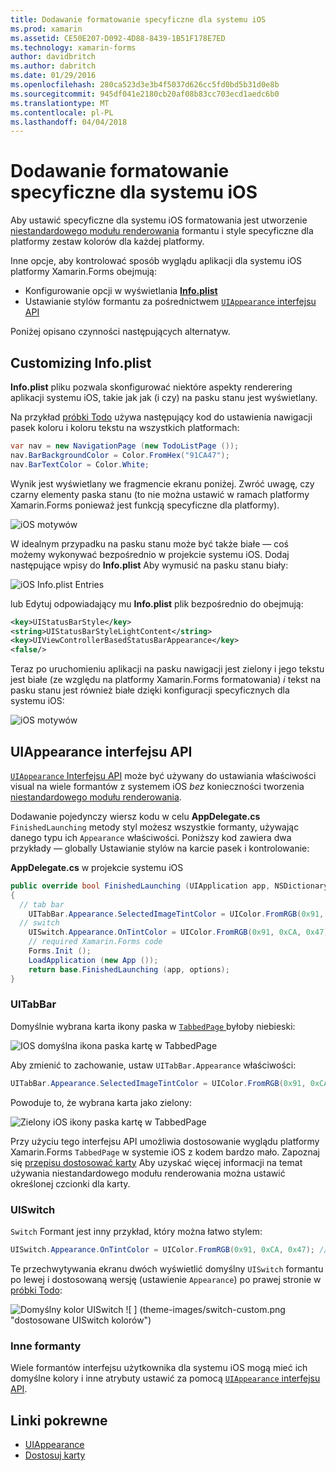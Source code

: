```yaml
---
title: Dodawanie formatowanie specyficzne dla systemu iOS
ms.prod: xamarin
ms.assetid: CE50E207-D092-4D88-8439-1B51F178E7ED
ms.technology: xamarin-forms
author: davidbritch
ms.author: dabritch
ms.date: 01/29/2016
ms.openlocfilehash: 280ca523d3e3b4f5037d626cc5fd0bd5b31d0e8b
ms.sourcegitcommit: 945df041e2180cb20af08b83cc703ecd1aedc6b0
ms.translationtype: MT
ms.contentlocale: pl-PL
ms.lasthandoff: 04/04/2018
---
```

# <a name="adding-ios-specific-formatting"></a>Dodawanie formatowanie specyficzne dla systemu iOS

Aby ustawić specyficzne dla systemu iOS formatowania jest utworzenie [niestandardowego modułu renderowania](~/xamarin-forms/app-fundamentals/custom-renderer/index.md) formantu i style specyficzne dla platformy zestaw kolorów dla każdej platformy.

Inne opcje, aby kontrolować sposób wyglądu aplikacji dla systemu iOS platformy Xamarin.Forms obejmują:

* Konfigurowanie opcji w wyświetlania [ **Info.plist**](#info-plist)
* Ustawianie stylów formantu za pośrednictwem [ `UIAppearance` interfejsu API](#uiappearance)

Poniżej opisano czynności następujących alternatyw.

<a name="info-plist"/>

## <a name="customizing-infoplist"></a>Customizing Info.plist

**Info.plist** pliku pozwala skonfigurować niektóre aspekty renderering aplikacji systemu iOS, takie jak jak (i czy) na pasku stanu jest wyświetlany.

Na przykład [próbki Todo](https://developer.xamarin.com/samples/xamarin-forms/Todo/) używa następujący kod do ustawienia nawigacji pasek koloru i koloru tekstu na wszystkich platformach:

```csharp
var nav = new NavigationPage (new TodoListPage ());
nav.BarBackgroundColor = Color.FromHex("91CA47");
nav.BarTextColor = Color.White;
```

Wynik jest wyświetlany we fragmencie ekranu poniżej. Zwróć uwagę, czy czarny elementy paska stanu (to nie można ustawić w ramach platformy Xamarin.Forms ponieważ jest funkcją specyficzne dla platformy).

![](theme-images/status-default-sml.png "iOS motywów")

W idealnym przypadku na pasku stanu może być także białe — coś możemy wykonywać bezpośrednio w projekcie systemu iOS. Dodaj następujące wpisy do **Info.plist** Aby wymusić na pasku stanu biały:

![](theme-images/info-plist.png "iOS Info.plist Entries")

lub Edytuj odpowiadający mu **Info.plist** plik bezpośrednio do obejmują:

```xml
<key>UIStatusBarStyle</key>
<string>UIStatusBarStyleLightContent</string>
<key>UIViewControllerBasedStatusBarAppearance</key>
<false/>
```

Teraz po uruchomieniu aplikacji na pasku nawigacji jest zielony i jego tekstu jest białe (ze względu na platformy Xamarin.Forms formatowania) *i* tekst na pasku stanu jest również białe dzięki konfiguracji specyficznych dla systemu iOS:

![](theme-images/status-white-sml.png "iOS motywów")

<a name="uiappearance"/>

## <a name="uiappearance-api"></a>UIAppearance interfejsu API

[ `UIAppearance` Interfejsu API](~/ios/user-interface/ios-ui/introduction-to-the-appearance-api.md) może być używany do ustawiania właściwości visual na wiele formantów z systemem iOS *bez* konieczności tworzenia [niestandardowego modułu renderowania](~/xamarin-forms/app-fundamentals/custom-renderer/index.md).

Dodawanie pojedynczy wiersz kodu w celu **AppDelegate.cs** `FinishedLaunching` metody styl możesz wszystkie formanty, używając danego typu ich `Appearance` właściwości. Poniższy kod zawiera dwa przykłady — globally Ustawianie stylów na karcie pasek i kontrolowanie:

**AppDelegate.cs** w projekcie systemu iOS

```csharp
public override bool FinishedLaunching (UIApplication app, NSDictionary options)
{
  // tab bar
    UITabBar.Appearance.SelectedImageTintColor = UIColor.FromRGB(0x91, 0xCA, 0x47); // green
  // switch
    UISwitch.Appearance.OnTintColor = UIColor.FromRGB(0x91, 0xCA, 0x47); // green
    // required Xamarin.Forms code
    Forms.Init ();
    LoadApplication (new App ());
    return base.FinishedLaunching (app, options);
}
```

### <a name="uitabbar"></a>UITabBar

Domyślnie wybrana karta ikony paska w [ `TabbedPage` ](~/xamarin-forms/app-fundamentals/navigation/tabbed-page.md) byłoby niebieski:

![](theme-images/tabbar-default.png "IOS domyślna ikona paska kartę w TabbedPage")

Aby zmienić to zachowanie, ustaw `UITabBar.Appearance` właściwości:

```csharp
UITabBar.Appearance.SelectedImageTintColor = UIColor.FromRGB(0x91, 0xCA, 0x47); // green
```

Powoduje to, że wybrana karta jako zielony:

![](theme-images/tabbar-custom.png "Zielony iOS ikony paska kartę w TabbedPage")

Przy użyciu tego interfejsu API umożliwia dostosowanie wyglądu platformy Xamarin.Forms `TabbedPage` w systemie iOS z kodem bardzo mało. Zapoznaj się [przepisu dostosować karty](https://developer.xamarin.com/recipes/cross-platform/xamarin-forms/ios/customize-tabs/) Aby uzyskać więcej informacji na temat używania niestandardowego modułu renderowania można ustawić określonej czcionki dla karty.

### <a name="uiswitch"></a>UISwitch

`Switch` Formant jest inny przykład, który można łatwo stylem:

```csharp
UISwitch.Appearance.OnTintColor = UIColor.FromRGB(0x91, 0xCA, 0x47); // green
```

Te przechwytywania ekranu dwóch wyświetlić domyślny `UISwitch` formantu po lewej i dostosowaną wersję (ustawienie `Appearance`) po prawej stronie w [próbki Todo](https://developer.xamarin.com/samples/xamarin-forms/Todo/):

![](theme-images/switch-default.png "Domyślny kolor UISwitch") ![ ] (theme-images/switch-custom.png "dostosowane UISwitch kolorów")

### <a name="other-controls"></a>Inne formanty

Wiele formantów interfejsu użytkownika dla systemu iOS mogą mieć ich domyślne kolory i inne atrybuty ustawić za pomocą [ `UIAppearance` interfejsu API](~/ios/user-interface/ios-ui/introduction-to-the-appearance-api.md).



## <a name="related-links"></a>Linki pokrewne

- [UIAppearance](~/ios/user-interface/ios-ui/introduction-to-the-appearance-api.md)
- [Dostosuj karty](https://developer.xamarin.com/recipes/cross-platform/xamarin-forms/ios/customize-tabs/)
